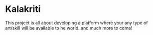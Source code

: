 # Kalakriti

This project is all about developing a platform where your any type of art/skill will be available to he world.
and much more to come!
